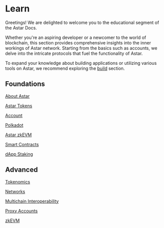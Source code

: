 # Learn
Greetings! We are delighted to welcome you to the educational segment of the Astar Docs.

Whether you're an aspiring developer or a newcomer to the world of blockchain, this section provides comprehensive insights into the inner workings of Astar network. Starting from the basics such as accounts, we delve into the intricate protocols that fuel the functionality of Astar.

To expand your knowledge about building applications or utilizing various tools on Astar, we recommend exploring the [build](/docs/build) section. 

## Foundations
[About Astar](/docs/learn/astar.md)

[Astar Tokens](/docs/learn/astar-tokens.md)

[Account](/docs/learn/accounts.md)

[Polkadot](/docs/learn/architecture/astar-parachain.md)

[Astar zkEVM](/docs/learn/architecture/astar-zkevm.md)

[Smart Contracts](/docs/learn/smart-contracts.md)

[dApp Staking](/docs/learn/dapp-staking)

## Advanced 
[Tokenomics](/docs/learn/tokenomics2)

[Networks](/docs/learn/networks.md)

[Multichain Interoperability](/docs/learn/interoperability/xcm)

[Proxy Accounts](/docs/learn/Proxies.md)

[zkEVM](/docs/learn/zkEVM)
